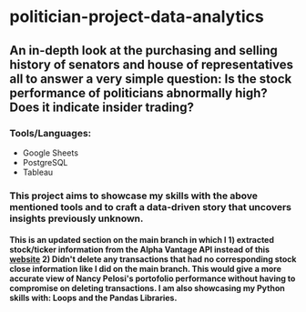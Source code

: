 # politician-project-data-analytics

## An in-depth look at the purchasing and selling history of senators and house of representatives all to answer a very simple question: Is the stock performance of politicians abnormally high? Does it indicate insider trading?

### Tools/Languages: 
- Google Sheets 
- PostgreSQL
- Tableau


### This project aims to showcase my skills with the above mentioned tools and to craft a data-driven story that uncovers insights previously unknown. 

#### This is an updated section on the main branch in which I 1) extracted stock/ticker information from the Alpha Vantage API instead of this [website](http://finance.jasonstrimpel.com/bulk-stock-download/) 2) Didn't delete any transactions that had no corresponding stock close information like I did on the main branch. This would give a more accurate view of Nancy Pelosi's portofolio performance without having to compromise on deleting transactions. I am also showcasing my Python skills with: Loops and the Pandas Libraries. 
